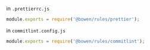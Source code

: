 in `.prettierrc.js`

```js
module.exports = require('@bowen/rules/prettier');
```

in `commitlint.config.js`

```js
module.exports = require('@bowen/rules/commitlint');
```
